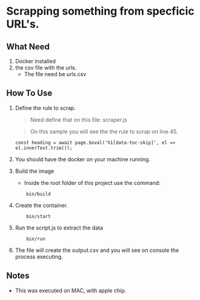 # Scrapping something from specficic URL's.


## What Need

1) Docker installed
2) the csv file with the urls.
    - The file need be urls.csv

## How To Use

1)  Define the rule to scrap.
    
    > Need define that on this file: scraper.js
    
    > On this sample you will see the the rule to scrap on line 45.
    ```code
    const heading = await page.$eval('h1[data-toc-skip]', el => el.innerText.trim());
    ```

2) You should have the docker on your machine running.

3) Build the image
    - Inside the root folder of this project use the command:
    ```code
        bin/build
    ```

4) Create the container.
    ```code
        bin/start
    ```

5) Run the script.js to extract the data
    ```code
        bin/run
    ```

6) The file will create the output.csv and you will see on console the process executing.

## Notes

- This was executed on MAC, with apple chip.